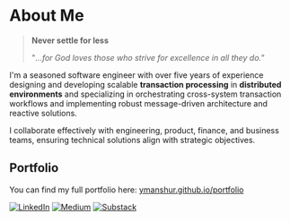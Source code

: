 # About Me

> **Never settle for less**
> 
> "_...for God loves those who strive for excellence in all they do."_

I'm a seasoned software engineer with over five years of experience designing and developing scalable **transaction processing** in **distributed environments** and specializing in orchestrating cross-system transaction workflows and implementing robust message-driven architecture and reactive solutions.

I collaborate effectively with engineering, product, finance, and business teams, ensuring technical solutions align with strategic objectives.

## Portfolio

You can find my full portfolio here: [ymanshur.github.io/portfolio](https://ymanshur.github.io/portfolio/)

[![LinkedIn](https://img.shields.io/badge/linkedin-%230077B5.svg?style=for-the-badge&logo=linkedin&logoColor=white)](https://www.linkedin.com/in/ymanshur/)
[![Medium](https://img.shields.io/badge/Medium-12100E?style=for-the-badge&logo=medium&logoColor=white)](https://medium.com/@ymanshur)
[![Substack](https://img.shields.io/badge/Substack-%23006f5c.svg?style=for-the-badge&logo=substack&logoColor=FF6719)](https://substack.com/@yusufmanshur869537)
